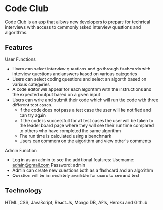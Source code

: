 # Code Club

Code Club is an app that allows new developers to prepare for technical interviews with access to commonly asked interview questions and algorithms. 

## Features 
User Functions
- Users can select interview questions and go through flashcards with interview questions and answers based on various categories 
- Users can select coding questions and select an algorith based on various categories 
- A code editor will appear for each algorithm with the instructions and the expected output based on a given input
- Users can write and submit their code which will run the code with three different test cases. 
    - If the code does not pass a test case the user will be notified and can try again 
    - If the code is successfull for all test cases the user will be taken to the leader board page where they will see their run time compared to others who have completed the same algorithm 
    - The run time is calculated using a benchmark 
    - Users can comment on the algorithm and view other's comments 

Admin Function 
- Log in as an admin to see the additional features: 
    Username: admin@gmail.com
    Password: admin
- Admin can create new questions both as a flashcard and an algorithm 
- Question will be immediately available for users to see and test 

## Technology 
HTML, CSS, JavaScript, React.Js, Mongo DB, APIs, Heroku and Github
